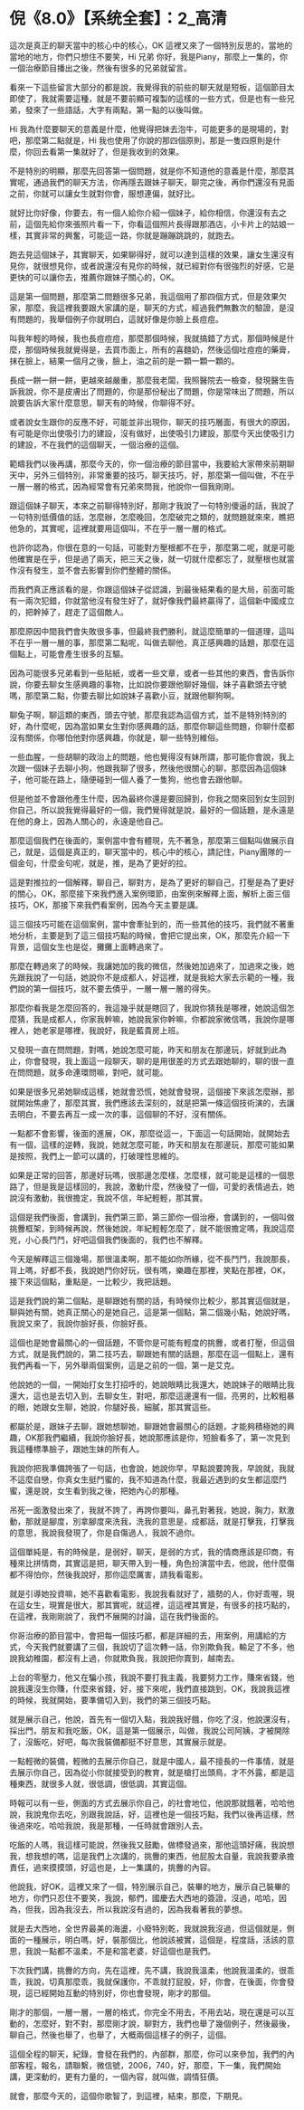 # 倪《8.0》【系统全套】：2_高清

這次是真正的聊天當中的核心中的核心，OK 這裡又來了一個特別反思的，當地的當地的地方，你們只想住不要笑，Hi 兄弟 你好，我是Piany，那麼上一集的，你一個治療節目播出之後，然後有很多的兄弟就留言。

看來一下這些留言大部分的都是說，我覺得我的前些的聊天就是短板，這個節目太即使了，我就需要這種，就是不要前顯可複製的這樣的一些方式，但是也有一些兄弟，發來了一些語話，大字有兩點，第一點的以後叫做。

Hi 我為什麼要聊天的意義是什麼，他覺得把妹去泡牛，可能更多的是現場的，對吧，那麼第二點就是，Hi 我也使用了你說的那四個原則，那是一隻四原則是什麼，你回去看第一集就好了，但是我收到的效果。

不是特別的明顯，那麼先回答第一個問題，就是你不知道他的意義是什麼，那麼其實呢，通過我們的聊天方法，你再隱去跟妹子聊天，聊完之後，再你們還沒有見面之前，你就可以讓女生就對你會，服想連偏，就好比。

就好比你好像，你要去，有一個人給你介紹一個妹子，給你相信，你還沒有去之前，這個先給你來張照片看一下，你看這個照片長得跟那酒店，小卡片上的姑娘一樣，其實非常的興奮，可能這一路，你就是蹦蹦跳跳的，就跑去。

跑去見這個妹子，其實聊天，如果聊得好，就可以達到這樣的效果，讓女生還沒有見你，就很想見你，或者說還沒有見你的時候，就已經對你有很強烈的好感，它是更快的可以讓你去，推薦你跟妹子關心的，OK。

這是第一個問題，那麼第二問題很多兄弟，我這個用了那四個方式，但是效果欠家，那麼，我這裡我要跟大家講的是，聊天的方式，經過我們無數次的驗證，是沒有問題的，我舉個例子你就明白，這就好像是你臉上長痘痘。

叫我年輕的時候，我也長痘痘痘，那麼那個時候，我就搞錯了方式，那個時候是什麼，那個時候我就覺得是，去買市面上，所有的喜麵奶，然後這個吐痘痘的藥膏，抹在臉上，結果一個月之後，臉上，油之前的是一顆一顆一顆的。

長成一餅一餅一餅，更越來越嚴重，那麼我老闆，我照醫院去一檢查，發現醫生告訴我說，你不是皮膚出了問題的，你是那份秘出了問題，你是常味出了問題，所以說要告訴大家什麼意思，聊天有的時候，你聊得不好。

或者說女生跟你的反應不好，可能並非出現你，聊天的技巧層面，有很大的原因，有可能是你出使吸引力的建設，沒有做好，出使吸引力建設，那麼今天出使吸引力的建設，不在我們的這個聊天，一個治療的這個。

範疇我們以後再講，那麼今天的，你一個治療的節目當中，我要給大家帶來前期聊天中，另外三個特別，非常重要的技巧，聊天技巧，好，那麼第一個叫做，不在乎一層一層的格式，因為經常會有兄弟來問我，他說你一個我剛剛。

跟這個妹子聊天，本來之前聊得特別好，那剛才我說了一句特別傻逼的話，我說了一句特別低價值的話，怎麼辦，怎麼晚回，怎麼破完之類的，就問題就來來，瞧把他急的，其實呢，這裡就要用這個叫，不在乎一層一層的格式。

也許你認為，你很在意的一句話，可能對方壓根都不在乎，那麼第二呢，就是可能他確實是在乎，但是過了兩天，把三天之後，就一切就什麼都忘了，就壓根也就當作沒有發生，並不會去影響到你們整體的關係。

而我們真正應該看的是，你跟這個妹子從認識，到最後結果看的是大局，前面可能有一兩次犯錯，你就當他沒有發生好了，就好像我們最終贏得了，這個新中國成立的，把幹掉了，趕走了這個敵人。

那麼原因中間我們會失敗很多事，但最終我們勝利，就這麼簡單的一個道理，這叫不在乎一層一層的事，那麼第二點呢，叫做去聊他，真正感興趣的話題，那麼在這個點上，可能會產生很多的互驅。

因為可能很多兄弟看到一些貼紙，或者一些文章，或者一些其他的東西，會告訴你說，你要去聊女生感興趣的事物，比如說你要跟他聊好幾個，妹子喜歡頭去守號嗎，那麼第二點，你要去聊比如說妹子喜歡小豆，就跟他聊狗啊。

聊兔子啊，聊這類的東西，頭去守號，那麼我認為這個方式，並不是特別特別的好，為什麼呢，因為當如果女生對你感興趣的話，那麼你聊這些問題，你聊什麼都沒有關係，你哪怕他對你感興趣，你就是，聊一些特別維俗。

一些血腥，一些胡聊的政治上的問題，他也覺得沒有妹所謂，那可能你會說，我上次跟一個妹子去聊小狗，他跟我聊了很多，然後他很關心的聊，那麼因為這個妹子，他可能在路上，隨便碰到一個人養了一隻狗，他也會去跟他聊。

但是他並不會跟他產生什麼，因為最終你還是要回歸到，你我之間來回到女生回到你自己，所以說我覺得最好的一個，我們覺得就是說，最好的一個話題，是永遠是在他的身上，因為人關心的，永遠是他自己。

那麼這個我們在後面的，案例當中會有體現，先不著急，那麼第三個點叫做展示自己，就是，這個是真正的，聊天當中的，核心中的核心，請記住，Piany團隊的一個金句，什麼金句呢，就是，推，是為了更好的拉。

這是對推拉的一個解釋，聊自己，聊對方，是為了更好的聊自己，打壓是為了更好的關心，OK，那麼接下來我們進入案例環節，由案例來解釋上面，解析上面三個技巧，OK，那接下來我們看案例，因為今天主要是講。

這三個技巧可能在這個案例，當中會牽扯到的，而一些其他的技巧，我們就不著重地分析，主要是到了這三個技巧點的時候，會把它提出來，OK，那麼先介紹一下背景，這個女生也是從，攤攤上面轉過來了。

那麼在轉過來了的時候，我讓她加的我的微信，然後她加過來了，加過來之後，她先跟我說了一句話，她說你不是成都人，好這裡，就是我給大家去示範的一種，我們說的第一個技巧，就不要去債乎，一層一層一層的得失。

那麼你看我是怎麼回答的，我這幾乎就是瞎回了，我說你猜我是哪裡，她說這個怎麼猜，我是成都人，你家我幹嘛，她說我家你幹嘛，你都說家微信嗎，我說你是哪裡人，她老家是哪裡，我說好，我是藍貴房上班。

又發現一直在問問題，對嗎，她說怎麼可能，昨天和朋友在那邊玩，好就到此為止，你會發現，我上面這一段聊天，聊的是用很差的方式去跟她聊的，聊的很一直在問問題，就多命連環問嘛，對吧，就可能。

如果是很多兄弟她聊成這樣，她就會恐慌，她就會發現，這個接下來該怎麼辦，那就開始焦慮了，那麼其實，我們應該去深刻的，就是把第一條這個技術演的，去讓去明白，不要去再互一成一次的事，這個聊的不好，沒有關係。

一點都不會影響，後面的進展，OK，那麼從這一，下面這一句話開始，就開始去有一個，這樣的逆轉，我說，她就怎麼可能，昨天和朋友在那邊玩，那麼可能如果是按照，我們上一節可以講的，打破理性思維的。

如果是正常的回答，那邊好玩嗎，很那邊怎麼樣，怎麼樣，就可能是這樣的一個思路了，但是我是這樣回的，我說，激動什麼，然後發了一個，可愛的表情過去，她說沒有激動，我很擔定，我說不信，年紀輕輕，那其實。

這個是我們後面，會講到，我們第三節，第三節你一個治療，會講到的，一個叫做挑釁框架，到時候再說，然後她說，年紀輕輕怎麼了，就不能很擔定嗎，我說這麼兇，小心長鬥鬥，好吧這個我們後面的，我們也不解釋。

今天是解釋這三個幾場，那很溫柔啊，那不能如你所緣，從不長鬥鬥，我說那長，背上嗎，好都不長，我說她鬥你好玩，很有嗎，樂趣在那裡，笑點在那裡，OK，接下來這個點，重點是，一比較少，我把話題。

這是我們說的第二個點，是聊跟她有關的話，有時候你比較少，那其實這個就是，聊與她有關，她真正關心的是她自己，這是第一個點，第二個幾小點，她說好嗎，我說又來了，我說你臉好長，你臉好長。

這個也是她會最關心的一個話題，不管你是可能有輕度的挑釁，或者打壓，但這個方式，就是我們說的，第二技巧去，聊跟她有關的話題，那麼在這一個點上，還有我們再看一下，另外舉兩個案例，這是之前的一個，第一是艾克。

他說她的一個，一開始打女生打招呼的，她說眼睛比我還大，她說妹子的眼睛比我還大，這也是去切入到，去聊女生，對吧，那麼這邊還有一個，亮男的，比較粗暴的眼，她跟女生聊，她說，你腿好長，細膩，那其實這些。

都屬於是，跟妹子去聊，跟她想聊她，聊跟她會最關心的話題，才能夠積極她的興趣，OK那我們繼續，我說你臉好長，她說那應該是你，短臉看多了，第一次見到我這種標準臉子，跟她生妹的所有人。

我說你把我準備誇張了一句話，也會說，她說你早，早點說要誇我，早說就，我就不這麼自戀，你真女生挺鬥蜜的，我不知道為什麼，我最近遇到的女生都這麼鬥蜜，還是說，女生看到我之後，把她內心的那種。

吊死一面激發出來了，我就不誇了，再誇你要叫，鼻孔對著我，她說，胸力，默激動，那就是腳度，別拿腳度來洗我，洗我的意思是，成都話，就是打擊我，打擊我的意思，我說我發現了，你是自傷過人，我說不過你。

這個單純是，有的時候是，是弱好，聊天，是弱的方式，我的情商應該是印商，有種來比拼情商，其實這是把，聊天帶入到一種，角色扮演當中去，他說，他什麼傷都不得怕你，然後我說好，那你這麼厲害，請我看電影。

就是引導她投資嘛，她不喜歡看電影，我說我看就好了，牆勢的人，你好乖喔，現在這女生，現實是很大，那其實呢，就這裡，這這裡其實是，有很多的技巧點的，在這裡，我剛剛說了，我們不展開的討論，這在我們後面的。

你哥治療的節目當中，會把每一個技巧都，都是詳細的去，用案例，用講給的方式，今天我們就要講了三個，我說切了這次轉一話，你別欺負我，輸足了不多，他說我幼稚園，都沒有上過，你就欺負我，我說把你賣到，越南去。

上台的零壓力，他又在騙小孩，我說不要打我主義，我要努力工作，賺來省錢，他說我還沒生你賺，什麼來省錢，好，接下來呢，我們直接跳到，OK，我說我這裡的時候，我就開始，要準備切入到，我們的第三個技巧點。

就是展示自己，他說，首先有一個切入點，我說我好餓，你吃了沒，他說還沒有，採出門，朋友和我吃飯，OK，這是第一個展示，叫做，我說公司阿姨，才被開除了，沒飯吃，好吧，每次我裝備都挺不好意思，其實展示就是。

一點輕微的裝備，輕微的去展示你自己，就是中國人，最不擅長的一件事情，就是去展示你自己，因為從小你就接受到的教育，就是槍打出頭鳥，才不外露，都是這種東西，就很多人就，很低調，很低調，其實這個。

時報可以有一些，側面的方式去展示你自己，的社會地位，他說那就餓著，哈哈他說，我說鬼你去吃，別跟我說話，好，這裡也是一個技巧點，我們以後再這樣，然後過來吃，哈哈我說，我是那種，一任時就會跟別人去。

吃飯的人嗎，我這樣可能說，然後我又鼓勵，做標發過來，那他這頭好痛，我說想我，想我想的嗎，這是我們上次講的，挑釁的東西，他屁股太自量，我說我要承擔責任，過來摸摸頭，好這也是，上一集講的，挑釁的內容。

他說我，好OK，這裡又來了一個，特別展示自己，裝畢的地方，展示自己裝畢的地方，你們只忍住不要笑，我說，郁們，國慶去大西地的簽證，沒過，哈哈，因為，但我，因為我沒去，所以我說沒有過的，因為我看著我的夢想。

就是去大西地，全世界最美的海盪，小廢特別乾，我就說我沒過，但這個就是，側面的一種展示，明白嗎，好，裝那個比，他說該被實，這個是，程度話，活該的意思，我說一點都不溫柔，不是和當老婆，好這個也是我們。

下次我們講，挑釁的方向，先在這裡，先不講，我說我溫柔，他說我溫柔的，很乖乖，我說，切真那麼乖，我就保護你，不乖就打屁股，好，你會，在後面，你會發現，這已經開始互動的特別好，你也會發現，剛才的那個。

剛才的那個，一層一層，一層的格式，你完全不用去，不用去站，現在還是可以互動的，怎麼好，對不對，那麼剛才說，聊對方，我們也舉了幾個例子，然後最後，聊自己，然後也舉了，也舉了，大概兩個這樣子的例子，這個。

這個全程的聊天，紀錄，會發在我們的，內部群，那麼，你可以來參加，我們的內部客程，報名，請聯繫，微信號，2006，740，好，那麼，下一集，我們開始講，更深動的，更有力量的，一個內容，就叫做，調情狂價。

就會，那麼今天的，這個你歌智了，到這裡，結束，那麼，下期見。